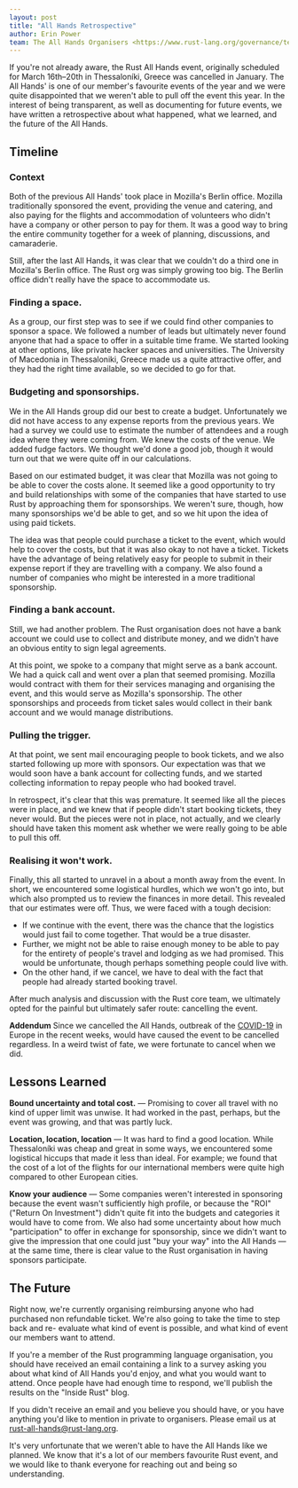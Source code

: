 ```yaml
---
layout: post
title: "All Hands Retrospective"
author: Erin Power
team: The All Hands Organisers <https://www.rust-lang.org/governance/teams/core>
---
```


If you're not already aware, the Rust All Hands event, originally scheduled for
March 16th–20th in Thessaloníki, Greece was cancelled in January. The All Hands'
is one of our member's favourite events of the year and we were quite
disappointed that we weren't able to pull off the event this year. In the
interest of being transparent, as well as documenting for future events, we
have written a retrospective about what happened, what we learned, and the
future of the All Hands.

## Timeline

### Context
Both of the previous All Hands' took place in Mozilla's Berlin office. Mozilla
traditionally sponsored the event, providing the venue and catering, and also
paying for the flights and accommodation of volunteers who didn't have a
company or other person to pay for them. It was a good way to bring the entire
community together for a week of planning, discussions, and camaraderie.

Still, after the last All Hands, it was clear that we couldn't do a third one
in Mozilla's Berlin office. The Rust org was simply growing too big. The
Berlin office didn't really have the space to accommodate us.


### Finding a space.
As a group, our first step was to see if we could find other companies to
sponsor a space. We followed a number of leads but ultimately never found
anyone that had a space to offer in a suitable time frame. We started looking
at other options, like private hacker spaces and universities. The University
of Macedonia in Thessaloniki, Greece made us a quite attractive offer, and
they had the right time available, so we decided to go for that.

### Budgeting and sponsorships.
We in the All Hands group did our best to create a budget. Unfortunately we
did not have access to any expense reports from the previous years. We had a
survey we could use to estimate the number of attendees and a rough idea where
they were coming from. We knew the costs of the venue. We added fudge factors.
We thought we'd done a good job, though it would turn out that we were quite
off in our calculations.

Based on our estimated budget, it was clear that Mozilla was not going to be
able to cover the costs alone. It seemed like a good opportunity to try and
build relationships with some of the companies that have started to use Rust
by approaching them for sponsorships. We weren't sure, though, how many
sponsorships we'd be able to get, and so we hit upon the idea of using
paid tickets.

The idea was that people could purchase a ticket to the event, which would
help to cover the costs, but that it was also okay to not have a ticket.
Tickets have the advantage of being relatively easy for people to submit in
their expense report if they are travelling with a company. We also found a
number of companies who might be interested in a more traditional sponsorship.

### Finding a bank account.
Still, we had another problem. The Rust organisation does not have a bank
account we could use to collect and distribute money, and we didn't have an
obvious entity to sign legal agreements.

At this point, we spoke to a company that might serve as a bank account. We
had a quick call and went over a plan that seemed promising. Mozilla would
contract with them for their services managing and organising the event, and
this would serve as Mozilla's sponsorship. The other sponsorships and proceeds
from ticket sales would collect in their bank account and we would
manage distributions.

### Pulling the trigger.
At that point, we sent mail encouraging people to book tickets, and we also
started following up more with sponsors. Our expectation was that we would
soon have a bank account for collecting funds, and we started collecting
information to repay people who had booked travel.

In retrospect, it's clear that this was premature. It seemed like all the
pieces were in place, and we knew that if people didn't start booking tickets,
they never would. But the pieces were not in place, not actually, and we clearly
should have taken this moment ask whether we were really going to be able to
pull this off.

### Realising it won't work.
Finally, this all started to unravel in a about a month away from the event.
In short, we encountered some logistical hurdles, which we won't go into, but
which also prompted us to review the finances in more detail. This revealed
that our estimates were off. Thus, we were faced with a tough decision:

* If we continue with the event, there was the chance that the logistics would
  just fail to come together. That would be a true disaster.
* Further, we might not be able to raise enough money to be able to pay for
  the entirety of people's travel and lodging as we had promised. This would be
  unfortunate, though perhaps something people could live with.
* On the other hand, if we cancel, we have to deal with the fact that people
  had already started booking travel.

After much analysis and discussion with the Rust core team, we ultimately
opted for the painful but ultimately safer route: cancelling the event.

**Addendum** Since we cancelled the All Hands, outbreak of the [COVID-19] in
Europe in the recent weeks, would have caused the event to be cancelled
regardless. In a weird twist of fate, we were fortunate to cancel when we did.

[covid-19]: https://en.wikipedia.org/wiki/2019–20_coronavirus_pandemic

## Lessons Learned
**Bound uncertainty and total cost.** — Promising to cover all travel with
no kind of upper limit was unwise. It had worked in the past, perhaps, but the
event was growing, and that was partly luck.

**Location, location, location** — It was hard to find a good location. While
Thessaloníki was cheap and great in some ways, we encountered some logistical
hiccups that made it less than ideal. For example; we found that the cost of a
lot of the flights for our international members were quite high compared to
other European
cities.

**Know your audience** — Some companies weren't interested in sponsoring
because the event wasn't sufficiently high profile, or because the "ROI"
("Return On Investment") didn't quite fit into the budgets and categories it
would have to come from. We also had some uncertainty about how much
"participation" to offer in exchange for sponsorship, since we didn't want to
give the impression that one could just "buy your way" into the All Hands — at
the same time, there is clear value to the Rust organisation in having
sponsors participate.

## The Future

Right now, we're currently organising reimbursing anyone who had purchased non
refundable ticket. We're also going to take the time to step back and re-
evaluate what kind of event is possible, and what kind of event our members
want to attend.

If you're a member of the Rust programming language organisation, you should
have received an email containing a link to a survey asking you about what
kind of All Hands you'd enjoy, and what you would want to attend. Once people
have had enough time to respond, we'll publish the results on the
"Inside Rust" blog.

If you didn't receive an email and you believe you should have, or you have
anything you'd like to mention in private to organisers. Please email us
at <rust-all-hands@rust-lang.org>.

It's very unfortunate that we weren't able to have the All Hands like we
planned. We know that it's a lot of our members favourite Rust event, and we
would like to thank everyone for reaching out and being so understanding.
